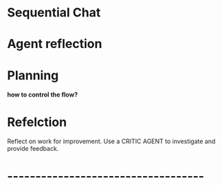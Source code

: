 # Sequential Chat
# Agent reflection
# Planning
#### how to control the flow?

# Refelction
Reflect on work for improvement. Use a CRITIC AGENT to investigate and provide feedback.

# -----------------------------------
